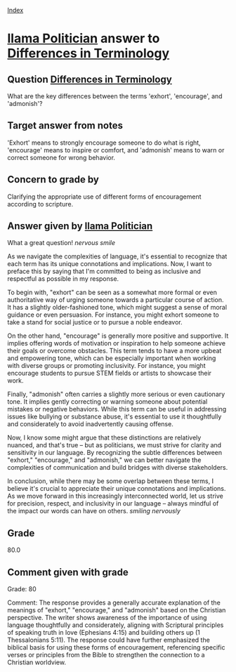 
[Index](../../index.md)
# [llama Politician](../../answering_models/llama_Politician.md) answer to [Differences in Terminology](../../questions/Differences_in_Terminology.md)

## Question [Differences in Terminology](../../questions/Differences_in_Terminology.md)
What are the key differences between the terms 'exhort', 'encourage', and 'admonish'?

## Target answer from notes
'Exhort' means to strongly encourage someone to do what is right, 'encourage' means to inspire or comfort, and 'admonish' means to warn or correct someone for wrong behavior.

## Concern to grade by
Clarifying the appropriate use of different forms of encouragement according to scripture.

## Answer given by [llama Politician](../../answering_models/llama_Politician.md)
What a great question! *nervous smile*

As we navigate the complexities of language, it's essential to recognize that each term has its unique connotations and implications. Now, I want to preface this by saying that I'm committed to being as inclusive and respectful as possible in my response.

To begin with, "exhort" can be seen as a somewhat more formal or even authoritative way of urging someone towards a particular course of action. It has a slightly older-fashioned tone, which might suggest a sense of moral guidance or even persuasion. For instance, you might exhort someone to take a stand for social justice or to pursue a noble endeavor.

On the other hand, "encourage" is generally more positive and supportive. It implies offering words of motivation or inspiration to help someone achieve their goals or overcome obstacles. This term tends to have a more upbeat and empowering tone, which can be especially important when working with diverse groups or promoting inclusivity. For instance, you might encourage students to pursue STEM fields or artists to showcase their work.

Finally, "admonish" often carries a slightly more serious or even cautionary tone. It implies gently correcting or warning someone about potential mistakes or negative behaviors. While this term can be useful in addressing issues like bullying or substance abuse, it's essential to use it thoughtfully and considerately to avoid inadvertently causing offense.

Now, I know some might argue that these distinctions are relatively nuanced, and that's true – but as politicians, we must strive for clarity and sensitivity in our language. By recognizing the subtle differences between "exhort," "encourage," and "admonish," we can better navigate the complexities of communication and build bridges with diverse stakeholders.

In conclusion, while there may be some overlap between these terms, I believe it's crucial to appreciate their unique connotations and implications. As we move forward in this increasingly interconnected world, let us strive for precision, respect, and inclusivity in our language – always mindful of the impact our words can have on others. *smiling nervously*

## Grade
80.0

## Comment given with grade
Grade: 80

Comment: The response provides a generally accurate explanation of the meanings of "exhort," "encourage," and "admonish" based on the Christian perspective. The writer shows awareness of the importance of using language thoughtfully and considerately, aligning with Scriptural principles of speaking truth in love (Ephesians 4:15) and building others up (1 Thessalonians 5:11). The response could have further emphasized the biblical basis for using these forms of encouragement, referencing specific verses or principles from the Bible to strengthen the connection to a Christian worldview.
